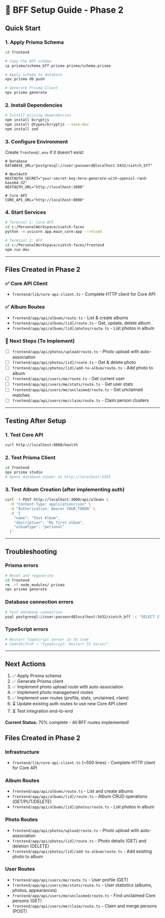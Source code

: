 # 🚀 BFF Setup Guide - Phase 2

## Quick Start

### 1. Apply Prisma Schema

```bash
cd frontend

# Copy the BFF schema
cp prisma/schema_bff.prisma prisma/schema.prisma

# Apply schema to database
npx prisma db push

# Generate Prisma Client
npx prisma generate
```

### 2. Install Dependencies

```bash
# Install missing dependencies
npm install bcryptjs
npm install @types/bcryptjs --save-dev
npm install zod
```

### 3. Configure Environment

Create `frontend/.env` if it doesn't exist:

```env
# Database
DATABASE_URL="postgresql://user:password@localhost:5432/sietch_bff"

# NextAuth
NEXTAUTH_SECRET="your-secret-key-here-generate-with-openssl-rand-base64-32"
NEXTAUTH_URL="http://localhost:3000"

# Core API
CORE_API_URL="http://localhost:8000"
```

### 4. Start Services

```bash
# Terminal 1: Core API
cd c:/PersonalWorkspace/sietch-faces
python -m uvicorn app.main_core:app --reload

# Terminal 2: BFF
cd c:/PersonalWorkspace/sietch-faces/frontend
npm run dev
```

---

## Files Created in Phase 2

### ✅ Core API Client
- `frontend/lib/core-api-client.ts` - Complete HTTP client for Core API

### ✅ Album Routes
- `frontend/app/api/albums/route.ts` - List & create albums
- `frontend/app/api/albums/[id]/route.ts` - Get, update, delete album
- `frontend/app/api/albums/[id]/photos/route.ts` - List photos in album

### 🚧 Next Steps (To Implement)
- [ ] `frontend/app/api/photos/upload/route.ts` - Photo upload with auto-association
- [ ] `frontend/app/api/photos/[id]/route.ts` - Get & delete photo
- [ ] `frontend/app/api/photos/[id]/add-to-album/route.ts` - Add photo to album
- [ ] `frontend/app/api/users/me/route.ts` - Get current user
- [ ] `frontend/app/api/users/me/stats/route.ts` - Get user stats
- [ ] `frontend/app/api/users/me/unclaimed/route.ts` - Get unclaimed matches
- [ ] `frontend/app/api/users/me/claim/route.ts` - Claim person clusters

---

## Testing After Setup

### 1. Test Core API
```bash
curl http://localhost:8000/health
```

### 2. Test Prisma Client
```bash
cd frontend
npx prisma studio
# Opens database viewer at http://localhost:5555
```

### 3. Test Album Creation (after implementing auth)
```bash
curl -X POST http://localhost:3000/api/albums \
  -H "Content-Type: application/json" \
  -H "Authorization: Bearer YOUR_TOKEN" \
  -d '{
    "name": "Test Album",
    "description": "My first album",
    "albumType": "personal"
  }'
```

---

## Troubleshooting

### Prisma errors
```bash
# Reset and regenerate
cd frontend
rm -rf node_modules/.prisma
npx prisma generate
```

### Database connection errors
```bash
# Test database connection
psql postgresql://user:password@localhost:5432/sietch_bff -c "SELECT 1"
```

### TypeScript errors
```bash
# Restart TypeScript server in VS Code
# Cmd+Shift+P → "TypeScript: Restart TS Server"
```

---

## Next Actions

1. ✅ Apply Prisma schema
2. ✅ Generate Prisma client
3. ✅ Implement photo upload route with auto-association
4. ✅ Implement photo management routes
5. ✅ Implement user routes (profile, stats, unclaimed, claim)
6. ⏳ Update existing auth routes to use new Core API client
7. ⏳ Test integration end-to-end

**Current Status:** 70% complete - All BFF routes implemented!

## Files Created in Phase 2

### Infrastructure
- `frontend/lib/core-api-client.ts` (~500 lines) - Complete HTTP client for Core API

### Album Routes
- `frontend/app/api/albums/route.ts` - List and create albums
- `frontend/app/api/albums/[id]/route.ts` - Album CRUD operations (GET/PUT/DELETE)
- `frontend/app/api/albums/[id]/photos/route.ts` - List photos in album

### Photo Routes  
- `frontend/app/api/photos/upload/route.ts` - Photo upload with auto-association
- `frontend/app/api/photos/[id]/route.ts` - Photo details (GET) and deletion (DELETE)
- `frontend/app/api/photos/[id]/add-to-album/route.ts` - Add existing photo to album

### User Routes
- `frontend/app/api/users/me/route.ts` - User profile (GET)
- `frontend/app/api/users/me/stats/route.ts` - User statistics (albums, photos, appearances)
- `frontend/app/api/users/me/unclaimed/route.ts` - Find unclaimed Core persons (GET)
- `frontend/app/api/users/me/claim/route.ts` - Claim and merge persons (POST)
